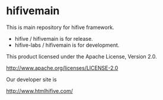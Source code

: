 hifivemain
==========

This is main repository for hifive framework.
- hifive / hifivemain is for release.
- hifive-labs / hifivemain is for development.

This product licensed under the Apache License, Version 2.0.

http://www.apache.org/licenses/LICENSE-2.0


Our developer site is

 http://www.htmlhifive.com/

 